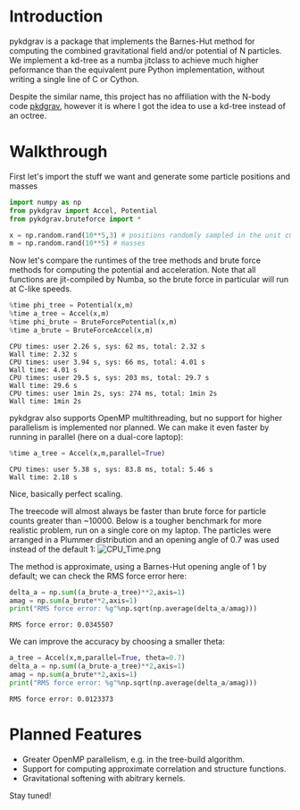 
# Introduction

pykdgrav is a package that implements the Barnes-Hut method for computing the combined gravitational field and/or potential of N particles. We implement a kd-tree as a numba jitclass to achieve much higher peformance than the equivalent pure Python implementation, without writing a single line of C or Cython.

Despite the similar name, this project has no affiliation with the N-body code [pkdgrav](https://bitbucket.org/dpotter/pkdgrav3), however it is where I got the idea to use a kd-tree instead of an octree.

# Walkthrough

First let's import the stuff we want and generate some particle positions and masses


```python
import numpy as np
from pykdgrav import Accel, Potential
from pykdgrav.bruteforce import *
```


```python
x = np.random.rand(10**5,3) # positions randomly sampled in the unit cube
m = np.random.rand(10**5) # masses
```

Now let's compare the runtimes of the tree methods and brute force methods for computing the potential and acceleration. Note that all functions are jit-compiled by Numba, so the brute force in particular will run at C-like speeds.


```python
%time phi_tree = Potential(x,m)
%time a_tree = Accel(x,m)
%time phi_brute = BruteForcePotential(x,m)
%time a_brute = BruteForceAccel(x,m)
```

    CPU times: user 2.26 s, sys: 62 ms, total: 2.32 s
    Wall time: 2.32 s
    CPU times: user 3.94 s, sys: 66 ms, total: 4.01 s
    Wall time: 4.01 s
    CPU times: user 29.5 s, sys: 203 ms, total: 29.7 s
    Wall time: 29.6 s
    CPU times: user 1min 2s, sys: 274 ms, total: 1min 2s
    Wall time: 1min 2s


pykdgrav also supports OpenMP multithreading, but no support for higher parallelism is implemented nor planned. We can make it even faster by running in parallel (here on a dual-core laptop):


```python
%time a_tree = Accel(x,m,parallel=True)
```

    CPU times: user 5.38 s, sys: 83.8 ms, total: 5.46 s
    Wall time: 2.18 s


Nice, basically perfect scaling. 

The treecode will almost always be faster than brute force for particle counts greater than ~10000. Below is a tougher benchmark for more realistic problem, run on a single core on my laptop. The particles were arranged in a Plummer distribution and an opening angle of 0.7 was used instead of the default 1:
![CPU_Time.png](attachment:CPU_Time.png)

The method is approximate, using a Barnes-Hut opening angle of 1 by default; we can check the RMS force error here:


```python
delta_a = np.sum((a_brute-a_tree)**2,axis=1)
amag = np.sum(a_brute**2,axis=1)
print("RMS force error: %g"%np.sqrt(np.average(delta_a/amag)))
```

    RMS force error: 0.0345507


We can improve the accuracy by choosing a smaller theta:


```python
a_tree = Accel(x,m,parallel=True, theta=0.7)
delta_a = np.sum((a_brute-a_tree)**2,axis=1)
amag = np.sum(a_brute**2,axis=1)
print("RMS force error: %g"%np.sqrt(np.average(delta_a/amag)))
```

    RMS force error: 0.0123373


# Planned Features

* Greater OpenMP parallelism, e.g. in the tree-build algorithm.
* Support for computing approximate correlation and structure functions.
* Gravitational softening with abitrary kernels.

Stay tuned!
